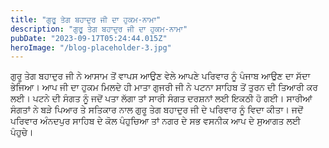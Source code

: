 ```yaml
---
title: "ਗੁਰੂ ਤੇਗ ਬਹਾਦੁਰ ਜੀ ਦਾ ਹੁਕਮ-ਨਾਮਾ"
description: "ਗੁਰੂ ਤੇਗ ਬਹਾਦੁਰ ਜੀ ਦਾ ਹੁਕਮ-ਨਾਮਾ"
pubDate: "2023-09-17T05:24:44.015Z"
heroImage: "/blog-placeholder-3.jpg"
---
```


ਗੁਰੂ ਤੇਗ ਬਹਾਦੁਰ ਜੀ ਨੇ ਆਸਾਮ ਤੋਂ ਵਾਪਸ ਆਉਣ ਵੇਲੇ ਆਪਣੇ ਪਰਿਵਾਰ ਨੂੰ ਪੰਜਾਬ ਆਉਣ ਦਾ ਸੱਦਾ ਭੇਜਿਆ। ਆਪ ਜੀ ਦਾ ਹੁਕਮ ਮਿਲਦੇ ਹੀ ਮਾਤਾ ਗੁਜਰੀ ਜੀ ਨੇ ਪਟਨਾ ਸਾਹਿਬ ਤੋਂ ਤੁਰਨ ਦੀ ਤਿਆਰੀ ਕਰ ਲਈ। ਪਟਨੇ ਦੀ ਸੰਗਤ ਨੂੰ ਜਦੋਂ ਪਤਾ ਲੱਗਾ ਤਾਂ ਸਾਰੀ ਸੰਗਤ ਦਰਸ਼ਨਾਂ ਲਈ ਇਕਠੀ ਹੋ ਗਈ। ਸਾਰੀਆਂ ਸੰਗਤਾਂ ਨੇ ਬੜੇ ਪਿਆਰ ਤੇ ਸਤਿਕਾਰ ਨਾਲ ਗੁਰੂ ਤੇਗ ਬਹਾਦੁਰ ਜੀ ਦੇ ਪਰਿਵਾਰ ਨੂੰ ਵਿਦਾ ਕੀਤਾ। ਜਦੋਂ ਪਰਿਵਾਰ ਅੰਨਦਪੁਰ ਸਾਹਿਬ ਦੇ ਕੋਲ ਪੰਹੁਚਿਆ ਤਾਂ ਨਗਰ ਦੇ ਸਭ ਵਸਨੀਕ ਆਪ ਦੇ ਸੁਆਗਤ ਲਈ ਪੰਹੁਚੇ।
